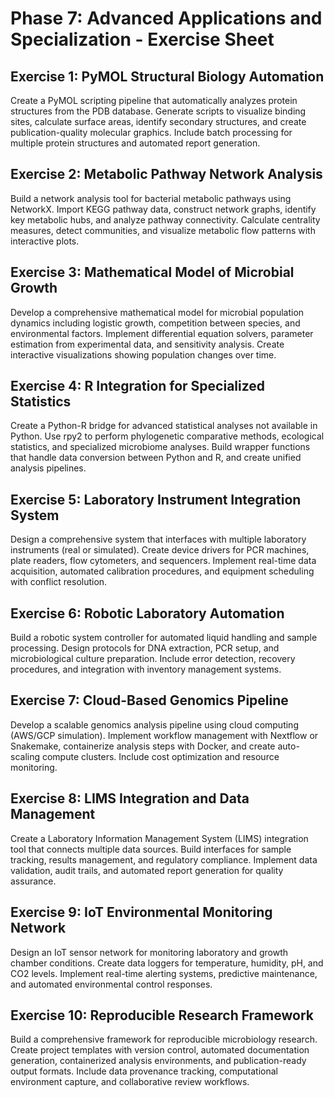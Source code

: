 # Phase 7: Advanced Applications and Specialization - Exercise Sheet

## Exercise 1: PyMOL Structural Biology Automation
Create a PyMOL scripting pipeline that automatically analyzes protein structures from the PDB database. Generate scripts to visualize binding sites, calculate surface areas, identify secondary structures, and create publication-quality molecular graphics. Include batch processing for multiple protein structures and automated report generation.

## Exercise 2: Metabolic Pathway Network Analysis
Build a network analysis tool for bacterial metabolic pathways using NetworkX. Import KEGG pathway data, construct network graphs, identify key metabolic hubs, and analyze pathway connectivity. Calculate centrality measures, detect communities, and visualize metabolic flow patterns with interactive plots.

## Exercise 3: Mathematical Model of Microbial Growth
Develop a comprehensive mathematical model for microbial population dynamics including logistic growth, competition between species, and environmental factors. Implement differential equation solvers, parameter estimation from experimental data, and sensitivity analysis. Create interactive visualizations showing population changes over time.

## Exercise 4: R Integration for Specialized Statistics
Create a Python-R bridge for advanced statistical analyses not available in Python. Use rpy2 to perform phylogenetic comparative methods, ecological statistics, and specialized microbiome analyses. Build wrapper functions that handle data conversion between Python and R, and create unified analysis pipelines.

## Exercise 5: Laboratory Instrument Integration System
Design a comprehensive system that interfaces with multiple laboratory instruments (real or simulated). Create device drivers for PCR machines, plate readers, flow cytometers, and sequencers. Implement real-time data acquisition, automated calibration procedures, and equipment scheduling with conflict resolution.

## Exercise 6: Robotic Laboratory Automation
Build a robotic system controller for automated liquid handling and sample processing. Design protocols for DNA extraction, PCR setup, and microbiological culture preparation. Include error detection, recovery procedures, and integration with inventory management systems.

## Exercise 7: Cloud-Based Genomics Pipeline
Develop a scalable genomics analysis pipeline using cloud computing (AWS/GCP simulation). Implement workflow management with Nextflow or Snakemake, containerize analysis steps with Docker, and create auto-scaling compute clusters. Include cost optimization and resource monitoring.

## Exercise 8: LIMS Integration and Data Management
Create a Laboratory Information Management System (LIMS) integration tool that connects multiple data sources. Build interfaces for sample tracking, results management, and regulatory compliance. Implement data validation, audit trails, and automated report generation for quality assurance.

## Exercise 9: IoT Environmental Monitoring Network
Design an IoT sensor network for monitoring laboratory and growth chamber conditions. Create data loggers for temperature, humidity, pH, and CO2 levels. Implement real-time alerting systems, predictive maintenance, and automated environmental control responses.

## Exercise 10: Reproducible Research Framework
Build a comprehensive framework for reproducible microbiology research. Create project templates with version control, automated documentation generation, containerized analysis environments, and publication-ready output formats. Include data provenance tracking, computational environment capture, and collaborative review workflows.
